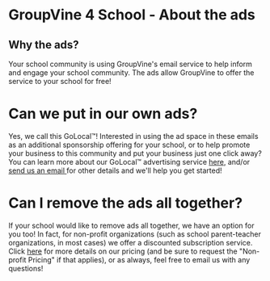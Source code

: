 
<span id="about-g4s-ads"> </span>
# GroupVine 4 School - About the ads

## Why the ads?

Your school community is using GroupVine's email service to help
inform and engage your school community. The ads allow GroupVine to
offer the service to your school for free!

# Can we put in our own ads?

Yes, we call this GoLocal™! Interested in using the ad space in these
emails as an additional sponsorship offering for your school, or to
help promote your business to this community and put your business
just one click away?  You can learn more about our GoLocal™
advertising service <a href="/about/golocal">here,</a> and/or <a
href="mailto:support@groupvine.com">send us an email </a> for other
details and we'll help you get started!

# Can I remove the ads all together?

If your school would like to remove ads all together, we have an
option for you too! In fact, for non-profit organizations (such as
school parent-teacher organizations, in most cases) we offer a
discounted subscription service. Click <a href="/pricing">here</a> for
more details on our pricing (and be sure to request the "Non-profit
Pricing" if that applies), or as always, feel free to email us with
any questions!